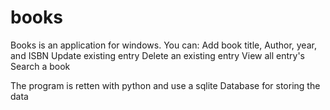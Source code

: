 # books
Books is an application for windows.
You can:
  Add book title, Author, year, and ISBN
  Update existing entry
  Delete an existing entry
  View all entry's 
  Search a book
  
  The program is retten with python and use a sqlite Database for storing the data
